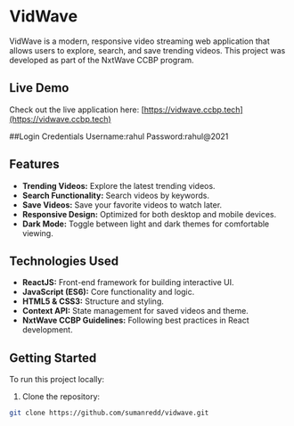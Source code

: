 # VidWave

VidWave is a modern, responsive video streaming web application that allows users to explore, search, and save trending videos. This project was developed as part of the NxtWave CCBP program.

## Live Demo
Check out the live application here: [https://vidwave.ccbp.tech](https://vidwave.ccbp.tech)

##Login Credentials
Username:rahul
Password:rahul@2021

## Features
- **Trending Videos:** Explore the latest trending videos.
- **Search Functionality:** Search videos by keywords.
- **Save Videos:** Save your favorite videos to watch later.
- **Responsive Design:** Optimized for both desktop and mobile devices.
- **Dark Mode:** Toggle between light and dark themes for comfortable viewing.

## Technologies Used
- **ReactJS:** Front-end framework for building interactive UI.
- **JavaScript (ES6):** Core functionality and logic.
- **HTML5 & CSS3:** Structure and styling.
- **Context API:** State management for saved videos and theme.
- **NxtWave CCBP Guidelines:** Following best practices in React development.

## Getting Started
To run this project locally:

1. Clone the repository:
```bash
git clone https://github.com/sumanredd/vidwave.git
